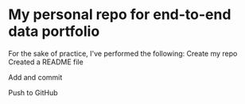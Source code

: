 # My personal repo for end-to-end data portfolio

For the sake of practice, I've performed the following:
Create my repo Created a README file

 Add and commit
 
  Push to GitHub